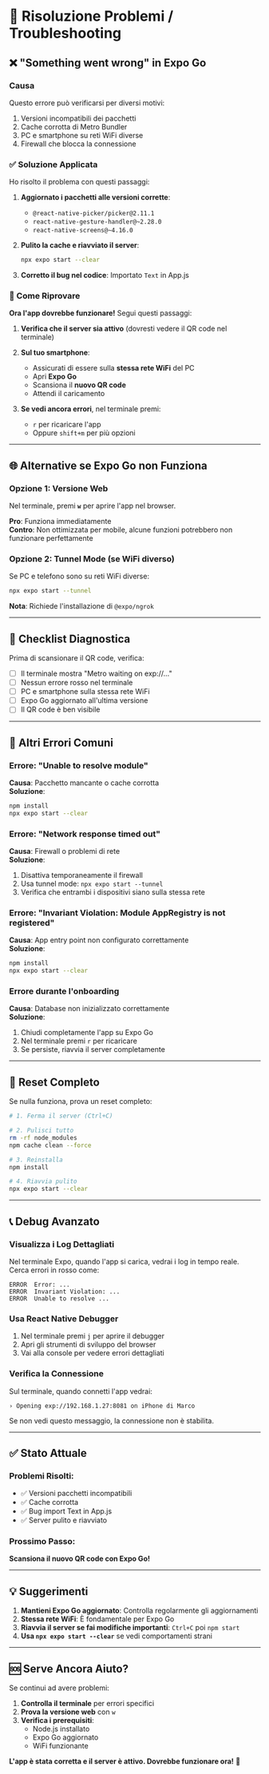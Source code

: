 # 🔧 Risoluzione Problemi / Troubleshooting

## ❌ "Something went wrong" in Expo Go

### Causa
Questo errore può verificarsi per diversi motivi:
1. Versioni incompatibili dei pacchetti
2. Cache corrotta di Metro Bundler
3. PC e smartphone su reti WiFi diverse
4. Firewall che blocca la connessione

### ✅ Soluzione Applicata

Ho risolto il problema con questi passaggi:

1. **Aggiornato i pacchetti alle versioni corrette**:
   - `@react-native-picker/picker@2.11.1`
   - `react-native-gesture-handler@~2.28.0`
   - `react-native-screens@~4.16.0`

2. **Pulito la cache e riavviato il server**:
   ```bash
   npx expo start --clear
   ```

3. **Corretto il bug nel codice**: Importato `Text` in App.js

### 🔄 Come Riprovare

**Ora l'app dovrebbe funzionare!** Segui questi passaggi:

1. **Verifica che il server sia attivo** (dovresti vedere il QR code nel terminale)

2. **Sul tuo smartphone**:
   - Assicurati di essere sulla **stessa rete WiFi** del PC
   - Apri **Expo Go**
   - Scansiona il **nuovo QR code**
   - Attendi il caricamento

3. **Se vedi ancora errori**, nel terminale premi:
   - `r` per ricaricare l'app
   - Oppure `shift+m` per più opzioni

---

## 🌐 Alternative se Expo Go non Funziona

### Opzione 1: Versione Web
Nel terminale, premi **`w`** per aprire l'app nel browser.

**Pro**: Funziona immediatamente  
**Contro**: Non ottimizzata per mobile, alcune funzioni potrebbero non funzionare perfettamente

### Opzione 2: Tunnel Mode (se WiFi diverso)
Se PC e telefono sono su reti WiFi diverse:

```bash
npx expo start --tunnel
```

**Nota**: Richiede l'installazione di `@expo/ngrok`

---

## 📱 Checklist Diagnostica

Prima di scansionare il QR code, verifica:

- [ ] Il terminale mostra "Metro waiting on exp://..."
- [ ] Nessun errore rosso nel terminale
- [ ] PC e smartphone sulla stessa rete WiFi
- [ ] Expo Go aggiornato all'ultima versione
- [ ] Il QR code è ben visibile

---

## 🐛 Altri Errori Comuni

### Errore: "Unable to resolve module"
**Causa**: Pacchetto mancante o cache corrotta  
**Soluzione**:
```bash
npm install
npx expo start --clear
```

### Errore: "Network response timed out"
**Causa**: Firewall o problemi di rete  
**Soluzione**:
1. Disattiva temporaneamente il firewall
2. Usa tunnel mode: `npx expo start --tunnel`
3. Verifica che entrambi i dispositivi siano sulla stessa rete

### Errore: "Invariant Violation: Module AppRegistry is not registered"
**Causa**: App entry point non configurato correttamente  
**Soluzione**:
```bash
npm install
npx expo start --clear
```

### Errore durante l'onboarding
**Causa**: Database non inizializzato correttamente  
**Soluzione**:
1. Chiudi completamente l'app su Expo Go
2. Nel terminale premi `r` per ricaricare
3. Se persiste, riavvia il server completamente

---

## 🔄 Reset Completo

Se nulla funziona, prova un reset completo:

```bash
# 1. Ferma il server (Ctrl+C)

# 2. Pulisci tutto
rm -rf node_modules
npm cache clean --force

# 3. Reinstalla
npm install

# 4. Riavvia pulito
npx expo start --clear
```

---

## 📞 Debug Avanzato

### Visualizza i Log Dettagliati

Nel terminale Expo, quando l'app si carica, vedrai i log in tempo reale.  
Cerca errori in rosso come:

```
ERROR  Error: ...
ERROR  Invariant Violation: ...
ERROR  Unable to resolve ...
```

### Usa React Native Debugger

1. Nel terminale premi `j` per aprire il debugger
2. Apri gli strumenti di sviluppo del browser
3. Vai alla console per vedere errori dettagliati

### Verifica la Connessione

Sul terminale, quando connetti l'app vedrai:
```
› Opening exp://192.168.1.27:8081 on iPhone di Marco
```

Se non vedi questo messaggio, la connessione non è stabilita.

---

## ✅ Stato Attuale

### Problemi Risolti:
- ✅ Versioni pacchetti incompatibili
- ✅ Cache corrotta
- ✅ Bug import Text in App.js
- ✅ Server pulito e riavviato

### Prossimo Passo:
**Scansiona il nuovo QR code con Expo Go!**

---

## 💡 Suggerimenti

1. **Mantieni Expo Go aggiornato**: Controlla regolarmente gli aggiornamenti
2. **Stessa rete WiFi**: È fondamentale per Expo Go
3. **Riavvia il server se fai modifiche importanti**: `Ctrl+C` poi `npm start`
4. **Usa `npx expo start --clear`** se vedi comportamenti strani

---

## 🆘 Serve Ancora Aiuto?

Se continui ad avere problemi:

1. **Controlla il terminale** per errori specifici
2. **Prova la versione web** con `w`
3. **Verifica i prerequisiti**:
   - Node.js installato
   - Expo Go aggiornato
   - WiFi funzionante

**L'app è stata corretta e il server è attivo. Dovrebbe funzionare ora!** 🚀
